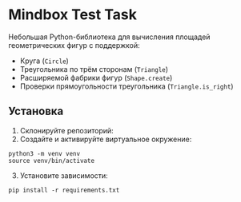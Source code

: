 # Mindbox Test Task

Небольшая Python-библиотека для вычисления площадей геометрических фигур с поддержкой:

- Круга (`Circle`)
- Треугольника по трём сторонам (`Triangle`)
- Расширяемой фабрики фигур (`Shape.create`)
- Проверки прямоугольности треугольника (`Triangle.is_right`)

## Установка

1. Склонируйте репозиторий:
2. Создайте и активируйте виртуальное окружение:
```
python3 -m venv venv
source venv/bin/activate
```
3. Установите зависимости:
```
pip install -r requirements.txt
```
